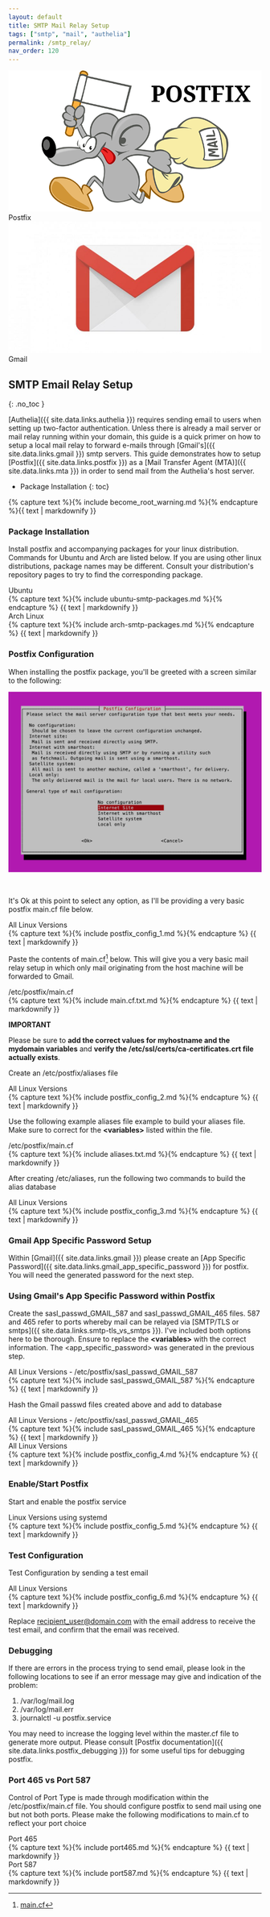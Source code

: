 ```yaml
---
layout: default
title: SMTP Mail Relay Setup 
tags: ["smtp", "mail", "authelia"]
permalink: /smtp_relay/
nav_order: 120
---
```


<div class="imagerow">
  <div class="imagecol">
    <div class="growtall"><img src="/assets/images/PostfixLogo.png" alt="Authelia Login Page"></div>
    <div>Postfix</div>
  </div>
  <div class="imagecol">
    <div class="growtall"><img src="/assets/images/GmailLogo.jpg" alt="Authelia"></div>
    <div>Gmail</div>
  </div>
</div>

## SMTP Email Relay Setup
{: .no_toc }

[Authelia]({{ site.data.links.authelia }}) requires sending email to users when setting up two-factor authentication.  Unless there is already a mail server or mail relay running within your domain, this guide is a quick primer on how to setup a local mail relay to forward e-mails through [Gmail's]({{ site.data.links.gmail }}) smtp servers.  This guide demonstrates how to setup [Postfix]({{ site.data.links.postfix }}) as a [Mail Transfer Agent (MTA)]({{ site.data.links.mta }}) in order to send mail from the Authelia's host server.


  - Package Installation
  {: toc}


{% capture text %}{% include become_root_warning.md %}{% endcapture %}{{ text | markdownify }}

### Package Installation
Install postfix and accompanying packages for your linux distribution. Commands for Ubuntu and Arch are listed below. If you are using other linux distributions, package names may be different. Consult your distribution's repository pages to try to find the corresponding package.

<div class="imagerowtxt">
  <div class="imagecoltxt">
    <div class="header">Ubuntu</div>
    <div class="growtalltxt">
      {% capture text %}{% include ubuntu-smtp-packages.md %}{% endcapture %}
      {{ text | markdownify }}
    </div>
  </div>
</div>
<div class="imagerowtxt">
  <div class="imagecoltxt">
    <div class="header">Arch Linux</div>
    <div class="growtalltxt">
      {% capture text %}{% include arch-smtp-packages.md %}{% endcapture %}
      {{ text | markdownify }}
    </div>
  </div>
</div>

### Postfix Configuration
When installing the postfix package, you'll be greeted with a screen similar to the following:

<div class="rowimage">
  <div class="imagecol">
    <div class="growtall">
  <img src="/assets/images/PostfixSetup.png" alt="Postfix Setup">
    </div>
  </div>
</div>

&nbsp;

It's Ok at this point to select any option, as I'll be providing a very basic postfix main.cf file below.

<div class="imagerowtxt">
  <div class="imagecoltxt">
    <div class="header">All Linux Versions</div>
    <div class="growtalltxt">
      {% capture text %}{% include postfix_config_1.md %}{% endcapture %}
      {{ text | markdownify }}
    </div>
  </div>
</div>

Paste the contents of main.cf[^1] below.  This will give you a very basic mail relay setup in which only mail originating from the host machine will be forwarded to Gmail.

<div class="imagerowtxt">
  <div class="imagecoltxt">
    <div class="header">/etc/postfix/main.cf</div>
    <div class="growtalltxt">
      {% capture text %}{% include main.cf.txt.md %}{% endcapture %}
      {{ text | markdownify }}
    </div>
  </div>
</div>

**IMPORTANT**

Please be sure to **add the correct values for myhostname and the mydomain variables** and **verify the /etc/ssl/certs/ca-certificates.crt file actually exists**.

Create an /etc/postfix/aliases file
<div class="imagerowtxt">
  <div class="imagecoltxt">
    <div class="header">All Linux Versions</div>
    <div class="growtalltxt">
      {% capture text %}{% include postfix_config_2.md %}{% endcapture %}
      {{ text | markdownify }}
    </div>
  </div>
</div>

Use the following example aliases file example to build your aliases file. Make sure to correct for the **\<variables\>** listed within the file.

<div class="imagerowtxt">
  <div class="imagecoltxt">
    <div class="header">/etc/postfix/main.cf</div>
    <div class="growtalltxt">
      {% capture text %}{% include aliases.txt.md %}{% endcapture %}
      {{ text | markdownify }}
    </div>
  </div>
</div>

After creating /etc/aliases, run the following two commands to build the alias database

<div class="imagerowtxt">
  <div class="imagecoltxt">
    <div class="header">All Linux Versions</div>
    <div class="growtalltxt">
      {% capture text %}{% include postfix_config_3.md %}{% endcapture %}
      {{ text | markdownify }}
    </div>
  </div>
</div>

### Gmail App Specific Password Setup
Within [Gmail]({{ site.data.links.gmail }}) please create an [App Specific Password]({{ site.data.links.gmail_app_specific_password }}) for postfix.  You will need the generated password for the next step.

### Using Gmail's App Specific Password within Postfix

Create the sasl_passwd_GMAIL_587 and sasl_passwd_GMAIL_465 files. 587 and 465 refer to ports whereby mail can be relayed via [SMTP/TLS or smtps]({{ site.data.links.smtp-tls_vs_smtps }}). I've included both options here to be thorough.  Ensure to replace the **\<variables\>** with the correct information. The <app_specific_password> was generated in the previous step.

<div class="imagerowtxt">
  <div class="imagecoltxt">
    <div class="header">All Linux Versions - /etc/postfix/sasl_passwd_GMAIL_587</div>
    <div class="growtalltxt">
      {% capture text %}{% include sasl_passwd_GMAIL_587 %}{% endcapture %}
      {{ text | markdownify }}
    </div>
  </div>
</div>

Hash the Gmail passwd files created above and add to database


<div class="imagerowtxt">
  <div class="imagecoltxt">
    <div class="header">All Linux Versions - /etc/postfix/sasl_passwd_GMAIL_465</div>
    <div class="growtalltxt">
      {% capture text %}{% include sasl_passwd_GMAIL_465 %}{% endcapture %}
      {{ text | markdownify }}
    </div>
  </div>
</div>

<div class="imagerowtxt">
  <div class="imagecoltxt">
    <div class="header">All Linux Versions</div>
    <div class="growtalltxt">
      {% capture text %}{% include postfix_config_4.md %}{% endcapture %}
      {{ text | markdownify }}
    </div>
  </div>
</div>

### Enable/Start Postfix 

Start and enable the postfix service

<div class="imagerowtxt">
  <div class="imagecoltxt">
    <div class="header">Linux Versions using systemd</div>
    <div class="growtalltxt">
      {% capture text %}{% include postfix_config_5.md %}{% endcapture %}
      {{ text | markdownify }}
    </div>
  </div>
</div>

### Test Configuration

Test Configuration by sending a test email

<div class="imagerowtxt">
  <div class="imagecoltxt">
    <div class="header">All Linux Versions</div>
    <div class="growtalltxt">
      {% capture text %}{% include postfix_config_6.md %}{% endcapture %}
      {{ text | markdownify }}
    </div>
  </div>
</div>

Replace recipient_user@domain.com with the email address to receive the test email, and confirm that the email was received.

### Debugging 

If there are errors in the process trying to send email, please look in the following locations to see if an error message may give and indication of the problem:
  1. /var/log/mail.log
  2. /var/log/mail.err
  3. journalctl -u postfix.service

  You may need to increase the logging level within the master.cf file to generate more output. Please consult [Postfix documentation]({{ site.data.links.postfix_debugging }}) for some useful tips for debugging postfix.

### Port 465 vs Port 587

Control of Port Type is made through modification within the /etc/postfix/main.cf file. You should configure postfix to send mail using one but not both ports. Please make the following modifications to main.cf to reflect your port choice

<div class="imagerowtxt">
  <div class="imagecoltxt">
    <div class="header">Port 465</div>
    <div class="growtalltxt">
      {% capture text %}{% include port465.md %}{% endcapture %}
      {{ text | markdownify }}
    </div>
  </div>
  <div class="imagecoltxt">
    <div class="header">Port 587</div>
    <div class="growtalltxt">
      {% capture text %}{% include port587.md %}{% endcapture %}
      {{ text | markdownify }}
    </div>
  </div>
</div>


[^1]: [main.cf](/assets/raw/main.cf.txt)
